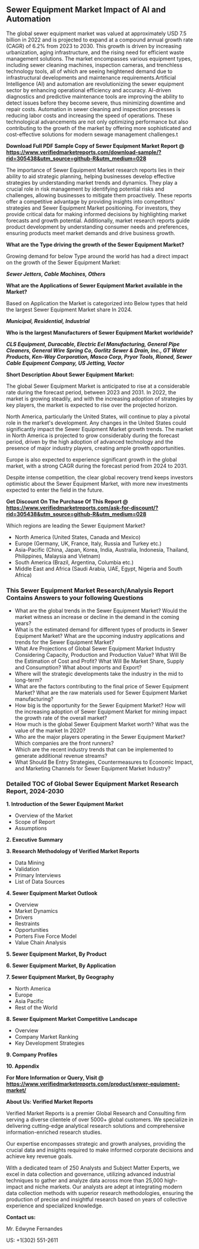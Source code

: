<h2>Sewer Equipment Market Impact of AI and Automation</h2>The global sewer equipment market was valued at approximately USD 7.5 billion in 2022 and is projected to expand at a compound annual growth rate (CAGR) of 6.2% from 2023 to 2030. This growth is driven by increasing urbanization, aging infrastructure, and the rising need for efficient waste management solutions. The market encompasses various equipment types, including sewer cleaning machines, inspection cameras, and trenchless technology tools, all of which are seeing heightened demand due to infrastructural developments and maintenance requirements.Artificial Intelligence (AI) and automation are revolutionizing the sewer equipment sector by enhancing operational efficiency and accuracy. AI-driven diagnostics and predictive maintenance tools are improving the ability to detect issues before they become severe, thus minimizing downtime and repair costs. Automation in sewer cleaning and inspection processes is reducing labor costs and increasing the speed of operations. These technological advancements are not only optimizing performance but also contributing to the growth of the market by offering more sophisticated and cost-effective solutions for modern sewage management challenges.t</p><p id="" class=""><strong>Download Full PDF Sample Copy of Sewer Equipment Market Report @ <a href="https://www.verifiedmarketreports.com/download-sample/?rid=305438&utm_source=github-R&utm_medium=028" target="_blank">https://www.verifiedmarketreports.com/download-sample/?rid=305438&utm_source=github-R&utm_medium=028</a></strong></p><p>The importance of&nbsp;Sewer Equipment Market research reports lies in their ability to aid strategic planning, helping businesses develop effective strategies by understanding market trends and dynamics. They play a crucial role in risk management by identifying potential risks and challenges, allowing businesses to mitigate them proactively. These reports offer a competitive advantage by providing insights into competitors' strategies and Sewer Equipment Market positioning. For investors, they provide critical data for making informed decisions by highlighting market forecasts and growth potential. Additionally, market research reports guide product development by understanding consumer needs and preferences, ensuring products meet market demands and drive business growth.</p><p><strong>What are the&nbsp;Type driving the growth of the Sewer Equipment Market?</strong></p><p id="" class="">Growing demand for below Type around the world has had a direct impact on the growth of the Sewer Equipment Market:</p><em><strong>Sewer Jetters, Cable Machines, Others</strong></em></p><strong>What are the&nbsp;Applications&nbsp;of Sewer Equipment Market available in the Market?</strong></p><p id="" class="">Based on Application the Market is categorized into Below types that held the largest Sewer Equipment Market share In 2024.</p><em><strong>Municipal, Residential, Industrial</strong></em></p><strong>Who is the largest Manufacturers of Sewer Equipment Market worldwide?</strong></p><p><em><strong>CLS Equipment, Duracable, Electric Eel Manufacturing, General Pipe Cleaners, General Wire Spring Co, Gorlitz Sewer & Drain, Inc., GT Water Products, Ken-Way Corporation, Masco Corp, Pryor Tools, Rioned, Sewer Cable Equipment Company, US Jetting, Vactor</strong></em></p><p id="" class=""><strong>Short Description About Sewer Equipment Market:</strong></p><p>The global Sewer Equipment Market is anticipated to rise at a considerable rate during the forecast period, between 2023 and 2031. In 2022, the market is growing steadily, and with the increasing adoption of strategies by key players, the market is expected to rise over the projected horizon.</p><p>North America, particularly the United States, will continue to play a pivotal role in the market's development. Any changes in the United States could significantly impact the Sewer Equipment Market growth trends. The market in North America is projected to grow considerably during the forecast period, driven by the high adoption of advanced technology and the presence of major industry players, creating ample growth opportunities.</p><p>Europe is also expected to experience significant growth in the global market, with a strong CAGR during the forecast period from 2024 to 2031.</p><p>Despite intense competition, the clear global recovery trend keeps investors optimistic about the Sewer Equipment Market, with more new investments expected to enter the field in the future.</p><p id="" class=""><strong>Get Discount On The Purchase Of This Report @ <a href="https://www.verifiedmarketreports.com/ask-for-discount/?rid=305438&utm_source=github-R&utm_medium=028" target="_blank">https://www.verifiedmarketreports.com/ask-for-discount/?rid=305438&utm_source=github-R&utm_medium=028</a></strong></p>Which regions are leading the Sewer Equipment Market?</p><ul><li>North America (United States, Canada and Mexico)</li><li>Europe (Germany, UK, France, Italy, Russia and Turkey etc.)</li><li>Asia-Pacific (China, Japan, Korea, India, Australia, Indonesia, Thailand, Philippines, Malaysia and Vietnam)</li><li>South America (Brazil, Argentina, Columbia etc.)</li><li>Middle East and Africa (Saudi Arabia, UAE, Egypt, Nigeria and South Africa)</li></ul><h3 id="" class="">This Sewer Equipment Market Research/Analysis Report Contains Answers to your following Questions</h3><ul><li>What are the global trends in the Sewer Equipment Market? Would the market witness an increase or decline in the demand in the coming years?</li><li>What is the estimated demand for different types of products in Sewer Equipment Market? What are the upcoming industry applications and trends for the Sewer Equipment Market?</li><li>What Are Projections of Global Sewer Equipment Market Industry Considering Capacity, Production and Production Value? What Will Be the Estimation of Cost and Profit? What Will Be Market Share, Supply and Consumption? What about imports and Export?</li><li>Where will the strategic developments take the industry in the mid to long-term?</li><li>What are the factors contributing to the final price of Sewer Equipment Market? What are the raw materials used for Sewer Equipment Market manufacturing?</li><li>How big is the opportunity for the Sewer Equipment Market? How will the increasing adoption of Sewer Equipment Market for mining impact the growth rate of the overall market?</li><li>How much is the global Sewer Equipment Market worth? What was the value of the market In 2020?</li><li>Who are the major players operating in the Sewer Equipment Market? Which companies are the front runners?</li><li>Which are the recent industry trends that can be implemented to generate additional revenue streams?</li><li>What Should Be Entry Strategies, Countermeasures to Economic Impact, and Marketing Channels for Sewer Equipment Market Industry?</li></ul><h3 id="" class="">Detailed TOC of Global Sewer Equipment Market Research Report, 2024-2030</h3><p id="" class=""><strong>1. Introduction of the Sewer Equipment Market</strong></p><ul><li>Overview of the Market</li><li>Scope of Report</li><li>Assumptions</li></ul><p id="" class=""><strong>2. Executive Summary</strong></p><p id="" class=""><strong>3. Research Methodology of Verified Market Reports</strong></p><ul><li>Data Mining</li><li>Validation</li><li>Primary Interviews</li><li>List of Data Sources</li></ul><p id="" class=""><strong>4. Sewer Equipment Market Outlook</strong></p><ul><li>Overview</li><li>Market Dynamics</li><li>Drivers</li><li>Restraints</li><li>Opportunities</li><li>Porters Five Force Model</li><li>Value Chain Analysis</li></ul><p id="" class=""><strong>5. Sewer Equipment Market, By Product</strong></p><p id="" class=""><strong>6. Sewer Equipment Market, By Application</strong></p><p id="" class=""><strong>7. Sewer Equipment Market, By Geography</strong></p><ul><li>North America</li><li>Europe</li><li>Asia Pacific</li><li>Rest of the World</li></ul><p id="" class=""><strong>8. Sewer Equipment Market Competitive Landscape</strong></p><ul><li>Overview</li><li>Company Market Ranking</li><li>Key Development Strategies</li></ul><p id="" class=""><strong>9. Company Profiles</strong></p><p id="" class=""><strong>10. Appendix</strong></p><p id="" class=""><strong>For More Information or Query, Visit @ <a href="https://www.verifiedmarketreports.com/product/sewer-equipment-market/" target="_blank">https://www.verifiedmarketreports.com/product/sewer-equipment-market/</a></strong></p><p id="" class=""><strong>About Us: Verified Market Reports</strong></p><p id="" class="">Verified Market Reports is a premier Global Research and Consulting firm serving a diverse clientele of over 5000+ global customers. We specialize in delivering cutting-edge analytical research solutions and comprehensive information-enriched research studies.</p><p id="" class="">Our expertise encompasses strategic and growth analyses, providing the crucial data and insights required to make informed corporate decisions and achieve key revenue goals.</p><p id="" class="">With a dedicated team of 250 Analysts and Subject Matter Experts, we excel in data collection and governance, utilizing advanced industrial techniques to gather and analyze data across more than 25,000 high-impact and niche markets. Our analysts are adept at integrating modern data collection methods with superior research methodologies, ensuring the production of precise and insightful research based on years of collective experience and specialized knowledge.</p><p id="" class=""><strong>Contact us:</strong></p><p id="" class="">Mr. Edwyne Fernandes</p><p id="" class="">US: +1(302) 551-2611</p>